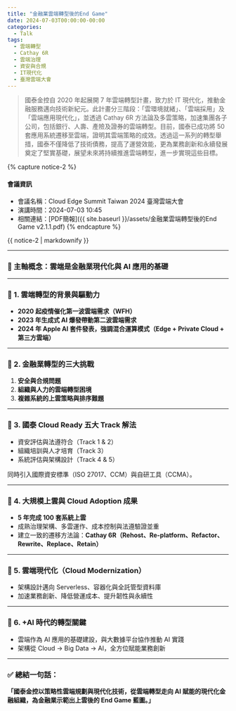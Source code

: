 ```yaml
---
title: "金融業雲端轉型後的End Game"
date: 2024-07-03T00:00:00-00:00
categories:
  - Talk
tags:
  - 雲端轉型
  - Cathay 6R
  - 雲端治理
  - 資安與合規
  - IT現代化
  - 臺灣雲端大會 
---
```


> 國泰金控自 2020 年起展開 7 年雲端轉型計畫，致力於 IT 現代化，推動金融服務邁向技術新紀元。此計畫分三階段：「雲環境就緒」、「雲端採用」及「雲端應用現代化」，並透過 Cathay 6R 方法論及多雲策略，加速集團各子公司，包括銀行、人壽、產險及證券的雲端轉型。目前，國泰已成功將 50 套應用系統遷移至雲端，證明其雲端策略的成效。透過這一系列的轉型舉措，國泰不僅降低了技術債務，提高了運營效能，更為業務創新和永續發展奠定了堅實基礎，展望未來將持續推進雲端轉型，進一步實現這些目標。

{% capture notice-2 %}
#### 會議資訊

* 會議名稱：Cloud Edge Summit Taiwan 2024 臺灣雲端大會
* 演講時間：2024-07-03 10:45
* 相關連結：[PDF簡報]({{ site.baseurl }}/assets/金融業雲端轉型後的End Game v2.1.1.pdf)
  {% endcapture %}

<div class="notice">{{ notice-2 | markdownify }}</div>



------

### 🔹 主軸概念：雲端是金融業現代化與 AI 應用的基礎

------

### 📌 1. 雲端轉型的背景與驅動力

- **2020 起疫情催化第一波雲端需求（WFH）**
- **2023 年生成式 AI 爆發帶動第二波雲端需求**
- **2024 年 Apple AI 套件發表，強調混合運算模式（Edge + Private Cloud + 第三方雲端）**

------

### 📌 2. 金融業轉型的三大挑戰

1. **安全與合規問題**
2. **組織與人力的雲端轉型困境**
3. **複雜系統的上雲策略與排序難題**

------

### 📌 3. 國泰 Cloud Ready 五大 Track 解法

- 資安評估與法遵符合（Track 1 & 2）
- 組織培訓與人才培育（Track 3）
- 系統評估與架構設計（Track 4 & 5）

同時引入國際資安標準（ISO 27017、CCM）與自研工具（CCMA）。

------

### 📌 4. 大規模上雲與 Cloud Adoption 成果

- **5 年完成 100 套系統上雲**
- 成熟治理架構、多雲運作、成本控制與法遵驗證並重
- 建立一致的遷移方法論：**Cathay 6R（Rehost、Re-platform、Refactor、Rewrite、Replace、Retain）**

------

### 📌 5. 雲端現代化（Cloud Modernization）

- 架構設計邁向 Serverless、容器化與全託管型資料庫
- 加速業務創新、降低營運成本、提升韌性與永續性

------

### 📌 6. +AI 時代的轉型關鍵

- 雲端作為 AI 應用的基礎建設，與大數據平台協作推動 AI 實踐
- 架構從 Cloud → Big Data → AI，全方位賦能業務創新

------

### ✅ 總結一句話：

**「國泰金控以策略性雲端規劃與現代化技術，從雲端轉型走向 AI 賦能的現代化金融組織，為金融業示範出上雲後的 End Game 藍圖。」**
